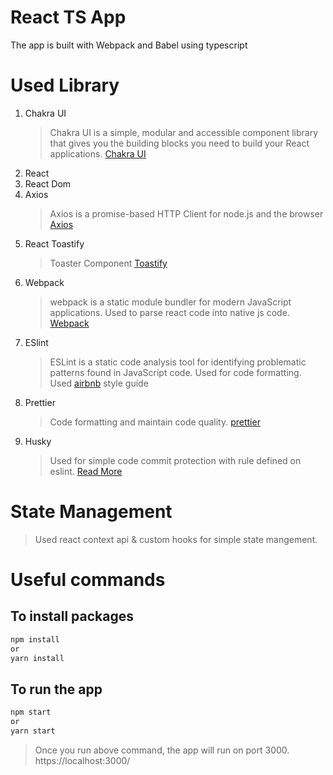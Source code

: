 # React TS App

The app is built with Webpack and Babel using typescript

# Used Library

1. Chakra UI
    > Chakra UI is a simple, modular and accessible component library that gives you the building blocks you need to build your React applications. [Chakra UI](https://chakra-ui.com/docs/getting-started)
2. React
3. React Dom
4. Axios
    > Axios is a promise-based HTTP Client for node.js and the browser [Axios](https://axios-http.com/docs/intro)
5. React Toastify
    > Toaster Component [Toastify](https://fkhadra.github.io/react-toastify/introduction)
6. Webpack
    > webpack is a static module bundler for modern JavaScript applications. Used to parse react code into native js code. [Webpack](https://webpack.js.org/concepts/)
7. ESlint
    > ESLint is a static code analysis tool for identifying problematic patterns found in JavaScript code. Used for code formatting. Used [airbnb](https://airbnb.io/javascript/react/) style guide
8. Prettier
    > Code formatting and maintain code quality. [prettier](https://prettier.io/docs/en/index.html)
9. Husky
    > Used for simple code commit protection with rule defined on eslint. [Read More](https://typicode.github.io/husky/#/)

# State Management
> Used react context api & custom hooks for simple state mangement.

# Useful commands

## To install packages

```bash
npm install
or
yarn install
```

## To run the app

```bash
npm start
or
yarn start
```

> Once you run above command, the app will run on port 3000. https://localhost:3000/
